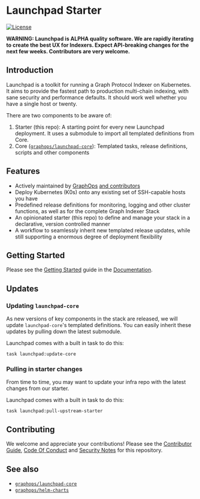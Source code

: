 # Launchpad Starter

[![License](https://img.shields.io/badge/License-Apache%202.0-blue.svg)](https://opensource.org/licenses/Apache-2.0)

**WARNING: Launchpad is ALPHA quality software. We are rapidly iterating to create the best UX for Indexers. Expect API-breaking changes for the next few weeks. Contributors are very welcome.**

## Introduction

Launchpad is a toolkit for running a Graph Protocol Indexer on Kubernetes. It aims to provide the fastest path to production multi-chain indexing, with sane security and performance defaults. It should work well whether you have a single host or twenty.

There are two components to be aware of:

1. Starter (this repo): A starting point for every new Launchpad deployment. It uses a submodule to import all templated definitions from Core.
2. Core ([`graphops/launchpad-core`](https://github.com/graphops/launchpad-core)): Templated tasks, release definitions, scripts and other components

## Features

- Actively maintained by [GraphOps](https://graphops.xyz) [and contributors](https://github.com/graphops/helm-charts/graphs/contributors)
- Deploy Kubernetes (K0s) onto any existing set of SSH-capable hosts you have
- Predefined release definitions for monitoring, logging and other cluster functions, as well as for the complete Graph Indexer Stack
- An opinionated starter (this repo) to define and manage your stack in a declarative, version controlled manner
- A workflow to seamlessly inherit new templated release updates, while still supporting a enormous degree of deployment flexibility

## Getting Started

Please see the [Getting Started](https://docs.graphops.xyz/launchpad/getting-started) guide in the [Documentation](https://docs.graphops.xyz/launchpad/intro).

## Updates

### Updating `launchpad-core`

As new versions of key components in the stack are released, we will update `launchpad-core`'s templated definitions. You can easily inherit these updates by pulling down the latest submodule.

Launchpad comes with a built in task to do this:

```shell
task launchpad:update-core
```

### Pulling in starter changes

From time to time, you may want to update your infra repo with the latest changes from our starter. 

Launchpad comes with a built in task to do this:

```shell
task launchpad:pull-upstream-starter
```

## Contributing

We welcome and appreciate your contributions! Please see the [Contributor Guide](/CONTRIBUTING.md), [Code Of Conduct](/CODE_OF_CONDUCT.md) and [Security Notes](/SECURITY.md) for this repository.

## See also

- [`graphops/launchpad-core`](https://github.com/graphops/launchpad-core)
- [`graphops/helm-charts`](https://github.com/graphops/helm-charts)
